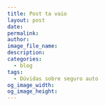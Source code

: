 ```yaml
---
title: Post ta vaio
layout: post
date:
permalink:
author:
image_file_name:
description:
categories:
  - blog
tags:
  - Dúvidas sobre seguro auto
og_image_width:
og_image_height:
---
```

